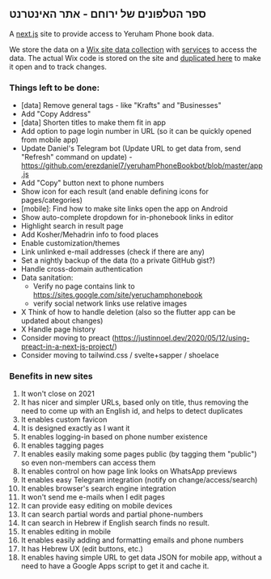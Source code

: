 ## ספר הטלפונים של ירוחם - אתר האינטרנט 

A [next.js](https://nextjs.org/) site to provide access to Yeruham Phone book data.

We store the data on a [Wix site data collection](https://www.wix.com/corvid/feature/database)
with [services](./wix-site-code) to access the data.
The actual Wix code is stored on the site and [duplicated here](./wix-site-code) to make it open and to track changes.

### Things left to be done:
- [data] Remove general tags - like "Krafts" and "Businesses"
- Add "Copy Address"
- [data] Shorten titles to make them fit in app
- Add option to page login number in URL (so it can be quickly opened from mobile app)
- Update Daniel's Telegram bot (Update URL to get data from, send "Refresh" command on update) - https://github.com/erezdaniel7/yeruhamPhoneBookbot/blob/master/app.js
- Add "Copy" button next to phone numbers
- Show icon for each result (and enable defining icons for pages/categories)
- [mobile]: Find how to make site links open the app on Android
- Show auto-complete dropdown for in-phonebook links in editor
- Highlight search in result page
- Add Kosher/Mehadrin info to food places
- Enable customization/themes
- Link unlinked e-mail addresses (check if there are any)
- Set a nightly backup of the data (to a private GitHub gist?)
- Handle cross-domain authentication
- Data sanitation:
     * Verify no page contains link to https://sites.google.com/site/yeruchamphonebook
     * verify social network links use relative images
- X Think of how to handle deletion (also so the flutter app can be updated about changes)
- X Handle page history
- Consider moving to preact (https://justinnoel.dev/2020/05/12/using-preact-in-a-next-js-project/)
- Consider moving to tailwind.css / svelte+sapper / shoelace


### Benefits in new sites
1. It won't close on 2021
1. It has nicer and simpler URLs, based only on title, thus removing the need to come up with an English id, and helps to detect duplicates
1. It enables custom favicon
1. It is designed exactly as I want it
1. It enables logging-in based on phone number existence
1. It enables tagging pages
1. It enables easily making some pages public (by tagging them "public") so even non-members can access them
1. It enables control on how page link looks on WhatsApp previews
1. It enables easy Telegram integration (notify on change/access/search)
1. It enables browser's search engine integration
1. It won't send me e-mails when I edit pages
1. It can provide easy editing on mobile devices
1. It can search partial words and partial phone-numbers
1. It can search in Hebrew if English search finds no result.
1. It enables editing in mobile
1. It enables easily adding and formatting emails and phone numbers
1. It has Hebrew UX (edit buttons, etc.)
1. It enables having simple URL to get data JSON for mobile app, without a need to have a Google Apps script to get it and cache it.
